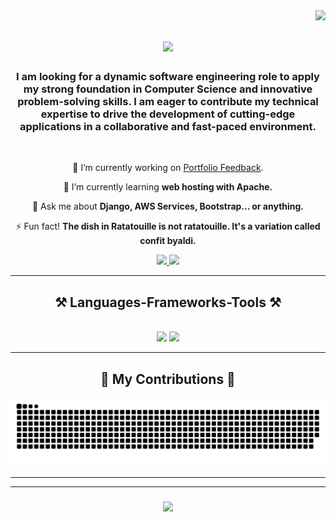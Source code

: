 <img align="right" src="https://visitor-badge.laobi.icu/badge?page_id=NickJarrett425.NickJarrett425" />

<h1 align="center">
    <img src="https://readme-typing-svg.herokuapp.com/?font=Righteous&size=35&center=true&vCenter=true&width=500&height=70&duration=4000&lines=Hi+There!+👋;+I'm+Nick+Jarrett!;" />
</h1>

<h3 align="center">I am looking for a dynamic software engineering role to apply my strong foundation in Computer Science and innovative problem-solving skills. I am eager to contribute my technical expertise to drive the development of cutting-edge applications in a collaborative and fast-paced environment.</h3>
<br/>

<div align="center">
    
🔭 I’m currently working on <a href="https://github.com/NickJarrett425/Portfolio-Feedback" target="_blank">Portfolio Feedback</a>.
 
🌱 I’m currently learning **web hosting with Apache.**

💬 Ask me about **Django, AWS Services, Bootstrap... or anything.**

⚡ Fun fact! **The dish in Ratatouille is not ratatouille. It's a variation called confit byaldi.**

</div>

<div align="center"> 
  <a href="mailto:nicholas.jarrett10@gmail.com">
    <img src="https://img.shields.io/badge/Gmail-333333?style=for-the-badge&logo=gmail&logoColor=red"/>
  </a>
  <a href="https://www.linkedin.com/in/ndjarre-software/" target="_blank">
    <img src="https://img.shields.io/badge/LinkedIn-0077B5?style=for-the-badge&logo=linkedin&logoColor=white" target="_blank" />
  </a>
</div>
<hr/>

<h2 align="center">⚒️ Languages-Frameworks-Tools ⚒️</h2>
<br/>
<div align="center">
    <img src="https://skillicons.dev/icons?i=java,py,js,html,css,c,cpp,mysql,nodejs,react,git,github,aws" />
    <img src="https://skillicons.dev/icons?i=azure,linux,django,bootstrap,sklearn,vscode,vim,idea,anaconda,discord,regex,gmail,linkedin,stackoverflow,xd" /><br>
</div>
<hr/>

<div align="center">
  <h2>🐍 My Contributions 🐍</h2>
  <img alt="snake eating my contributions" src="https://raw.githubusercontent.com/NickJarrett425/NickJarrett425/output/github-contribution-grid-snake.svg" />
</div>
<hr/>

<!-- UNCOMMENT WHEN YOUR STATS DON'T SUCK
<h2 align="center">⚡ Stats ⚡</h2>
<br>
<div align="center">
  <a href="https://github.com/NickJarrett425/github-readme-stats">
    <img src="https://github-readme-stats.vercel.app/api?username=NickJarrett425" alt="Nick's GitHub stats">
  </a>
  <a href="https://github.com/NickJarrett425/github-readme-stats">
    <img src="https://github-readme-stats.vercel.app/api/top-langs/?username=NickJarrett425" alt="Top Languages">
  </a>
</div>
-->

<hr/>
<h3 align="center">
    <img src="https://readme-typing-svg.herokuapp.com/?font=Righteous&size=35&center=true&vCenter=true&width=750&height=70&duration=4000&lines=Thanks+for+visiting!+✌️;Shoot+me+a+message+on+LinkedIn!;I'm+always+down+to+collaborate!+:)" />
</h3>
 
